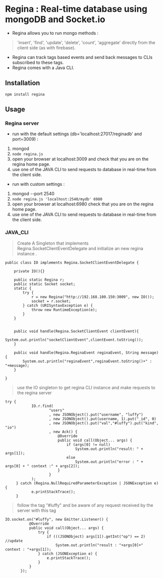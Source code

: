 # Regina : Real-time database using mongoDB and Socket.io

* Regina allows you to run mongo methods : 
> 'insert', 'find', 'update', 'delete', 'count', 'aggregate' directly from the client side (as with firebase).
* Regina can track tags based events and send back messages to CLIs subscribed to these tags.
* Regina comes with a Java CLI.

## Installation

`npm install regina`

## Usage

### Regina server

* run with the default settings (db='localhost:27017/reginadb' and port=3009) : 
1. mongod
2. `node regina.js`
3. open your browser at localhost:3009 and check that you are on the regina home page. 
4. use one of the JAVA CLI to send requests to database in real-time from the client side.


* run with custom settings :
1. mongod --port 2540
2. `node regina.js 'localhost:2540/mydb' 6980` 
3. open your browser at localhost:6980 check that you are on the regina home page.
4. use one of the JAVA CLI to send requests to database in real-time from the client side.


### JAVA_CLI


> Create A Singleton that implements Regina.SocketClientEventDelegate 
and initialize an new regina instance .
```
public class IO implements Regina.SocketClientEventDelegate {

    private IO(){}

    public static Regina r;
    public static Socket socket;
    static {
        try {
            r = new Regina("http://192.168.100.150:3009", new IO());
            socket = r.socket;
        } catch (URISyntaxException e) {
            throw new RuntimeException(e);
        }
    }


    public void handle(Regina.SocketClientEvent clientEvent){
        System.out.println("socketClientEvent",clientEvent.toString());
    }

    public void handle(Regina.ReginaEvent reginaEvent, String message){
        System.out.println("reginaEvent",reginaEvent.toString()+" : "+message);
    }

}
```

> use the IO singleton to get regina CLI instance and make requests to the regina server
```
try {
            IO.r.find(
                    "users"
                    , new JSONObject().put("username", "luffy")
                    , new JSONObject().put(username, 1).put("_id", 0)
                    , new JSONObject().put("val","#luffy").put("kind", "io")
                    , new Ack() {
                        @Override
                        public void call(Object... args) {
                            if (args[0] != null)
                                System.out.println("result: " + args[1]);
                            else
                                System.out.println("error : " + args[0] + " context :" + args[2]);
                        }
                    }
            );
     } catch (Regina.NullRequiredParameterException | JSONException e) {
            e.printStackTrace();
     }
 ```
 
 > follow the tag "#luffy" and be aware of any request received by the server with this tag
 ```
 IO.socket.on("#luffy", new Emitter.Listener() {
            @Override
            public void call(Object... args) {
                try {
                    if (((JSONObject) args[1]).getInt("op") == 2) //update
                        System.out.println("result : "+args[0]+" context : "+args[1]);
                } catch (JSONException e) {
                    e.printStackTrace();
                }
            }
        });
 
 
        
